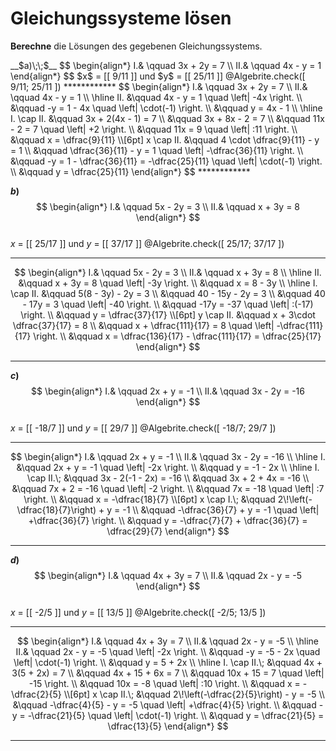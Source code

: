 <!--
version:  0.0.1
language: de


@style
main > *:not(:last-child) {
  margin-bottom: 3rem;
}

input {
    text-align: center;
}

.flex-container {
    display: flex;
    flex-wrap: wrap;
    align-items: stretch;
    gap: 20px;
}

.flex-child {
    flex: 1;
    min-width: 350px;
    margin-right: 20px;
}

@media (max-width: 400px) {
    .flex-child {
        flex: 100%;
        margin-right: 0;
    }
}
@end

formula: \carry   \textcolor{red}{\scriptsize #1}
formula: \digit   \rlap{\carry{#1}}\phantom{#2}#2
formula: \permil  \text{‰}

import: https://raw.githubusercontent.com/LiaTemplates/Tikz-Jax/main/README.md

script: https://cdn.jsdelivr.net/gh/LiaTemplates/Tikz-Jax@main/dist/index.js

import: https://raw.githubusercontent.com/liaTemplates/algebrite/master/README.md


tags: Gleichungssysteme, Bruchrechnung, negative Zahlen, mittel, normal, Berechnen

comment: Löse Gleichungssysteme mit rationalen Zahlen.

author: Martin Lommatzsch

-->




# Gleichungssysteme lösen


**Berechne** die Lösungen des gegebenen Gleichungssystems.







<section class="flex-container">
<div class="flex-child">
<!-- data-solution-button="5"-->
__$a)\;\;$__  
$$
\begin{align*}
I.& \qquad 3x + 2y = 7 \\  
II.& \qquad 4x - y = 1  
\end{align*}
$$  
$x$ = [[  9/11  ]] und  $y$ = [[  25/11  ]] 
@Algebrite.check([ 9/11; 25/11 ])
************
$$
\begin{align*}
I.& \qquad 3x + 2y = 7 \\  
II.& \qquad 4x - y = 1   \\ \hline
II. &\qquad 4x - y = 1 \quad \left| -4x \right. \\
&\qquad -y = 1 - 4x \quad \left| \cdot(-1) \right. \\
&\qquad y = 4x - 1 \\ \hline
I. \cap II. &\qquad 3x + 2(4x - 1) = 7 \\
&\qquad 3x + 8x - 2 = 7 \\
&\qquad 11x - 2 = 7 \quad \left| +2 \right. \\
&\qquad 11x = 9 \quad \left| :11 \right. \\
&\qquad x = \dfrac{9}{11} \\[6pt]
x \cap II. &\qquad 4 \cdot \dfrac{9}{11} - y = 1 \\
&\qquad \dfrac{36}{11} - y = 1 \quad \left| -\dfrac{36}{11} \right. \\
&\qquad -y = 1 - \dfrac{36}{11} = -\dfrac{25}{11} \quad \left| \cdot(-1) \right. \\
&\qquad y = \dfrac{25}{11}
\end{align*}
$$
************

</div>
<div class="flex-child">



<!-- data-solution-button="5"-->
__$b)\;\;$__  
$$
\begin{align*}
I.& \qquad 5x - 2y = 3 \\  
II.& \qquad x + 3y = 8  
\end{align*}
$$  
$x$ = [[  25/17  ]] und  $y$ = [[  37/17  ]] 
@Algebrite.check([ 25/17; 37/17 ])
************
$$
\begin{align*}
I.& \qquad 5x - 2y = 3 \\  
II.& \qquad x + 3y = 8  \\ \hline
II. &\qquad x + 3y = 8 \quad \left| -3y \right. \\
&\qquad x = 8 - 3y \\ \hline
I. \cap II. &\qquad 5(8 - 3y) - 2y = 3 \\
&\qquad 40 - 15y - 2y = 3 \\
&\qquad 40 - 17y = 3 \quad \left| -40 \right. \\
&\qquad -17y = -37 \quad \left| :(-17) \right. \\
&\qquad y = \dfrac{37}{17} \\[6pt]
y \cap II. &\qquad x + 3\cdot \dfrac{37}{17} = 8 \\
&\qquad x + \dfrac{111}{17} = 8 \quad \left| -\dfrac{111}{17} \right. \\
&\qquad x = \dfrac{136}{17} - \dfrac{111}{17} = \dfrac{25}{17}
\end{align*}
$$
************

</div>
<div class="flex-child">

<!-- data-solution-button="5"-->
__$c)\;\;$__  
$$
\begin{align*}
I.& \qquad 2x + y = -1 \\  
II.& \qquad 3x - 2y = -16  
\end{align*}
$$  
$x$ = [[  -18/7  ]]  und  $y$ = [[  29/7  ]] 
@Algebrite.check([ -18/7; 29/7 ])
************
$$
\begin{align*}
I.& \qquad 2x + y = -1 \\  
II.& \qquad 3x - 2y = -16  \\ \hline
I. &\qquad 2x + y = -1 \quad \left| -2x \right. \\
&\qquad y = -1 - 2x \\ \hline
I. \cap II.\; &\qquad 3x - 2(-1 - 2x) = -16 \\
&\qquad 3x + 2 + 4x = -16 \\
&\qquad 7x + 2 = -16 \quad \left| -2 \right. \\
&\qquad 7x = -18 \quad \left| :7 \right. \\
&\qquad x = -\dfrac{18}{7} \\[6pt]
x \cap I.\; &\qquad 2\!\left(-\dfrac{18}{7}\right) + y = -1 \\
&\qquad -\dfrac{36}{7} + y = -1 \quad \left| +\dfrac{36}{7} \right. \\
&\qquad y = -\dfrac{7}{7} + \dfrac{36}{7} = \dfrac{29}{7}
\end{align*}
$$
************


</div>
<div class="flex-child">

<!-- data-solution-button="5"-->
__$d)\;\;$__  
$$
\begin{align*}
I.& \qquad 4x + 3y = 7 \\  
II.& \qquad 2x - y = -5  
\end{align*}
$$  
$x$ = [[  -2/5  ]]   und  $y$ = [[  13/5  ]] 
@Algebrite.check([ -2/5; 13/5 ])
************
$$
\begin{align*}
I.& \qquad 4x + 3y = 7 \\  
II.& \qquad 2x - y = -5   \\ \hline
II.& \qquad 2x - y = -5 \quad \left| -2x \right. \\
&\qquad -y = -5 - 2x \quad \left| \cdot(-1) \right. \\
&\qquad y = 5 + 2x \\ \hline
I. \cap II.\; &\qquad 4x + 3(5 + 2x) = 7 \\
&\qquad 4x + 15 + 6x = 7 \\
&\qquad 10x + 15 = 7 \quad \left| -15 \right. \\
&\qquad 10x = -8 \quad \left| :10 \right. \\
&\qquad x = -\dfrac{2}{5} \\[6pt]
x \cap II.\; &\qquad 2\!\left(-\dfrac{2}{5}\right) - y = -5 \\
&\qquad -\dfrac{4}{5} - y = -5 \quad \left| +\dfrac{4}{5} \right. \\
&\qquad -y = -\dfrac{21}{5} \quad \left| \cdot(-1) \right. \\
&\qquad y = \dfrac{21}{5} = \dfrac{13}{5}
\end{align*}
$$
************

</div>
</section>






